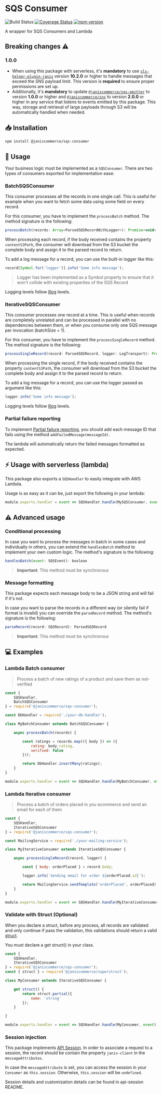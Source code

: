 # SQS Consumer

![Build Status](https://github.com/janis-commerce/sqs-consumer/workflows/Build%20Status/badge.svg)
[![Coverage Status](https://coveralls.io/repos/github/janis-commerce/sqs-consumer/badge.svg?branch=master)](https://coveralls.io/github/janis-commerce/sqs-consumer?branch=master)
[![npm version](https://badge.fury.io/js/%40janiscommerce%2Fsqs-consumer.svg)](https://www.npmjs.com/package/@janiscommerce/sqs-consumer)

A wrapper for SQS Consumers and Lambda

## Breaking changes ⚠️

### 1.0.0
- When using this package with serverless, it's **mandatory** to use [`sls-helper-plugin-janis`](https://www.npmjs.com/package/sls-helper-plugin-janis) version **10.2.0** or higher to handle messages that exceed the SNS payload limit. This version is **required** to ensure proper permissions are set up.
- Additionally, it's **mandatory** to update [`@janiscommerce/sqs-emitter`](https://www.npmjs.com/package/@janiscommerce/sqs-emitter) to version **1.0.0** or higher and [`@janiscommerce/sns`](https://www.npmjs.com/package/@janiscommerce/sns) to version **2.0.0** or higher in any service that listens to events emitted by this package. This way, storage and retrieval of large payloads through S3 will be automatically handled when needed.

## :inbox_tray: Installation

```sh
npm install @janiscommerce/sqs-consumer
```

## :hammer: Usage

Your business logic must be implemented as a `SQSConsumer`. There are two types of consumers exported for implementation ease:

### BatchSQSConsumer

This consumer processes all the records in one single call. This is useful for example when you want to fetch some data using some field on every record.

For this consumer, you have to implement the `processBatch` method. The method signature is the following:

```js
processBatch(records: Array<ParsedSQSRecordWithLogger>): Promise<void> | void
```

When processing each record, if the body received contains the property `contentS3Path`, the consumer will download from the S3 bucket the complete body and assign it to the parsed record to return.

To add a log message for a record, you can use the built-in logger like this:

```js
record[Symbol.for('logger')].info('Some info message');
```

> Logger has been implemented as a Symbol property to ensure that it won't collide with existing properties of the SQS Record

Logging levels follow [lllog](https://www.npmjs.com/package/lllog) levels.

### IterativeSQSConsumer

This consumer processes one record at a time. This is useful when records are completely unrelated and can be processed in parallel with no dependencies between them, or when you consume only one SQS message per invocation (batchSize = 1).

For this consumer, you have to implement the `processSingleRecord` method. The method signature is the following:

```js
processSingleRecord(record: ParsedSQSRecord, logger: LogTransport): Promise<void> | void
```

When processing the single record, if the body received contains the property `contentS3Path`, the consumer will download from the S3 bucket the complete body and assign it to the parsed record to return.

To add a log message for a record, you can use the logger passed as argument like this:

```js
logger.info('Some info message');
```

Logging levels follow [lllog](https://www.npmjs.com/package/lllog) levels.

### Partial failure reporting

To implement [Partial failure reporting](https://docs.aws.amazon.com/lambda/latest/dg/with-sqs.html#services-sqs-batchfailurereporting), you should add each message ID that fails using the method `addFailedMessage(messageId)`.

The lambda will automatically return the failed messages formatted as expected.

## :zap: Usage with serverless (lambda)

This package also exports a `SQSHandler` to easily integrate with AWS Lambda.

Usage is as easy as it can be, just export the following in your lambda:

```js
module.exports.handler = event => SQSHandler.handle(MySQSConsumer, event);
```

## :warning: Advanced usage

### Conditional processing

In case you want to process the messages in batch in some cases and individually in others, you can extend the `handlesBatch` method to implement your own custom logic. The method's signature is the following:

```js
handlesBatch(event: SQSEvent): boolean
```

> **Important**: This method must be synchronous

### Message formatting

This package expects each message body to be a JSON string and will fail if it's not.

In case you want to parse the records in a different way (or silently fail if format is invalid) you can override the `parseRecord` method. The method's signature is the following:

```js
parseRecord(record: SQSRecord): ParsedSQSRecord
```

> **Important**: This method must be synchronous

## :computer: Examples

### Lambda Batch consumer

> Process a batch of new ratings of a product and save them as not-verified

```js
const {
	SQSHandler,
	BatchSQSConsumer
} = require('@janiscommerce/sqs-consumer');

const DbHandler = require('./your-db-handler');

class MyBatchConsumer extends BatchSQSConsumer {

	async processBatch(records) {

		const ratings = records.map(({ body }) => ({
			rating: body.rating,
			verified: false
		}));

		return DbHandler.insertMany(ratings);
	}
}

module.exports.handler = event => SQSHandler.handle(MyBatchConsumer, event);
```

### Lambda Iterative consumer

> Process a batch of orders placed in you ecommerce and send an email for each of them

```js
const {
	SQSHandler,
	IterativeSQSConsumer
} = require('@janiscommerce/sqs-consumer');

const MailingService = require('./your-mailing-service');

class MyIterativeConsumer extends IterativeSQSConsumer {

	async processSingleRecord(record, logger) {

		const { body: orderPlaced } = record.body;

		logger.info(`Sending email for order ${orderPlaced.id}`);

		return MailingService.sendTemplate('orderPlaced', orderPlaced);
	}
}

module.exports.handler = event => SQSHandler.handle(MyIterativeConsumer, event);
```

### Validate with Struct (Optional)

When you declare a struct, before any process, all records are validated and only continue if pass the validation, this validations should return a valid [struct](https://www.npmjs.com/package/@janiscommerce/superstruct).

You must declare a get struct() in your class.

```js
const {
	SQSHandler,
	IterativeSQSConsumer
} = require('@janiscommerce/sqs-consumer');
const { struct } = require('@janiscommerce/superstruct');

class MyConsumer extends IterativeSQSConsumer {

	get struct() {
		return struct.partial({
			name: 'string'
		});
	}

}

module.exports.handler = event => SQSHandler.handle(MyConsumer, event);
```

### Session injection

This package implements [API Session](https://www.npmjs.com/package/@janiscommerce/api-session). In order to associate a request to a session, the record should be contain the property `janis-client` in the `messageAttributes`.

In case the `messageAttribute` is set, you can access the session in your `Consumer` as `this.session`. Otherwise, `this.session` will be `undefined`.

Session details and customization details can be found in api-session README.
